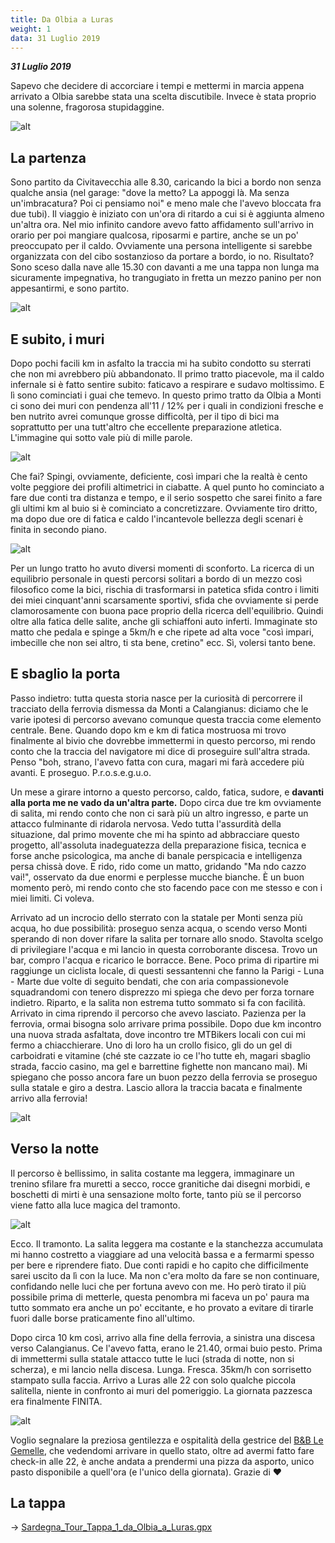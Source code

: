```yaml
---
title: Da Olbia a Luras
weight: 1
data: 31 Luglio 2019
---
```

***31 Luglio 2019***

Sapevo che decidere di accorciare i tempi e mettermi in marcia appena arrivato a Olbia sarebbe stata una scelta discutibile. Invece è stata proprio una solenne, fragorosa stupidaggine.

![alt](t1-01-1024x768.jpg)

## La partenza
Sono partito da Civitavecchia alle 8.30, caricando la bici a bordo non senza qualche ansia (nel garage: "dove la metto? La appoggi là. Ma senza un'imbracatura? Poi ci pensiamo noi" e meno male che l'avevo bloccata fra due tubi). Il viaggio è iniziato con un'ora di ritardo a cui si è aggiunta almeno un'altra ora. Nel mio infinito candore avevo fatto affidamento sull'arrivo in orario per poi mangiare qualcosa, riposarmi e partire, anche se un po' preoccupato per il caldo. Ovviamente una persona intelligente si sarebbe organizzata con del cibo sostanzioso da portare a bordo, io no. Risultato? Sono sceso dalla nave alle 15.30 con davanti a me una tappa non lunga ma sicuramente impegnativa, ho trangugiato in fretta un mezzo panino per non appesantirmi, e sono partito.

![alt](t1-02-1024x768.jpg)


## E subito, i muri 
Dopo pochi facili km in asfalto la traccia mi ha subito condotto su sterrati che non mi avrebbero più abbandonato. Il primo tratto piacevole, ma il caldo infernale si è fatto sentire subito: faticavo a respirare e sudavo moltissimo. E lì sono cominciati i guai che temevo. In questo primo tratto da Olbia a Monti ci sono dei muri con pendenza all'11 / 12% per i quali in condizioni fresche e ben nutrito avrei comunque grosse difficoltà, per il tipo di bici ma soprattutto per una tutt'altro che eccellente preparazione atletica. L'immagine qui sotto vale più di mille parole.

![alt](t1-03-1024x768.jpg)


Che fai? Spingi, ovviamente, deficiente, così impari che la realtà è cento volte peggiore dei profili altimetrici in ciabatte. A quel punto ho cominciato a fare due conti tra distanza e tempo, e il serio sospetto che sarei finito a fare gli ultimi km al buio si è cominciato a concretizzare. Ovviamente tiro dritto, ma dopo due ore di fatica e caldo l'incantevole bellezza degli scenari è finita in secondo piano.

![alt](t1-04-1024x768.jpg)

Per un lungo tratto ho avuto diversi momenti di sconforto. La ricerca di un equilibrio personale in questi percorsi solitari a bordo di un mezzo così filosofico come la bici, rischia di trasformarsi in patetica sfida contro i limiti dei miei cinquant'anni scarsamente sportivi, sfida che ovviamente si perde clamorosamente con buona pace proprio della ricerca dell'equilibrio. Quindi oltre alla fatica delle salite, anche gli schiaffoni auto inferti. Immaginate sto matto che pedala e spinge a 5km/h e che ripete ad alta voce "così impari, imbecille che non sei altro, ti sta bene, cretino" ecc. Sì, volersi tanto bene.

## E sbaglio la porta
Passo indietro: tutta questa storia nasce per la curiosità di percorrere il tracciato della ferrovia dismessa da Monti a Calangianus: diciamo che le varie ipotesi di percorso avevano comunque questa traccia come elemento centrale. Bene. Quando dopo km e km di fatica mostruosa mi trovo finalmente al bivio che dovrebbe immettermi in questo percorso, mi rendo conto che la traccia del navigatore mi dice di proseguire sull'altra strada. Penso "boh, strano, l'avevo fatta con cura, magari mi farà accedere più avanti. E proseguo. P.r.o.s.e.g.u.o.

Un mese a girare intorno a questo percorso, caldo, fatica, sudore, e **davanti alla porta me ne vado da un'altra parte.** Dopo circa due tre km ovviamente di salita, mi rendo conto che non ci sarà più un altro ingresso, e parte un attacco fulminante di ridarola nervosa. Vedo tutta l'assurdità della situazione, dal primo movente che mi ha spinto ad abbracciare questo progetto, all'assoluta inadeguatezza della preparazione fisica, tecnica e forse anche psicologica, ma anche di banale perspicacia e intelligenza persa chissà dove. E rido, rido come un matto, gridando "Ma ndo cazzo vai!", osservato da due enormi e perplesse mucche bianche. È un buon momento però, mi rendo conto che sto facendo pace con me stesso e con i miei limiti. Ci voleva.

Arrivato ad un incrocio dello sterrato con la statale per Monti senza più acqua, ho due possibilità: proseguo senza acqua, o scendo verso Monti sperando di non dover rifare la salita per tornare allo snodo. Stavolta scelgo di privilegiare l'acqua e mi lancio in questa corroborante discesa. Trovo un bar, compro l'acqua e ricarico le borracce. Bene. Poco prima di ripartire mi raggiunge un ciclista locale, di questi sessantenni che fanno la Parigi - Luna - Marte due volte di seguito bendati, che con aria compassionevole squadrandomi con tenero disprezzo mi spiega che devo per forza tornare indietro. Riparto, e la salita non estrema tutto sommato si fa con facilità. Arrivato in cima riprendo il percorso che avevo lasciato. Pazienza per la ferrovia, ormai bisogna solo arrivare prima possibile. Dopo due km incontro una nuova strada asfaltata, dove incontro tre MTBikers locali con cui mi fermo a chiacchierare. Uno di loro ha un crollo fisico, gli do un gel di carboidrati e vitamine (ché ste cazzate io ce l'ho tutte eh, magari sbaglio strada, faccio casino, ma gel e barrettine fighette non mancano mai). Mi spiegano che posso ancora fare un buon pezzo della ferrovia se proseguo sulla statale e giro a destra. Lascio allora la traccia bacata e finalmente arrivo alla ferrovia!

![alt](t1-05-1024x768.jpg)


## Verso la notte
Il percorso è bellissimo, in salita costante ma leggera, immaginare un trenino sfilare fra muretti a secco, rocce granitiche dai disegni morbidi, e boschetti di mirti è una sensazione molto forte, tanto più se il percorso viene fatto alla luce magica del tramonto.

![alt](t1-06-1024x768.jpg)


Ecco. Il tramonto. La salita leggera ma costante e la stanchezza accumulata mi hanno costretto a viaggiare ad una velocità bassa e a fermarmi spesso per bere e riprendere fiato. Due conti rapidi e ho capito che difficilmente sarei uscito da lì con la luce. Ma non c'era molto da fare se non continuare, confidando nelle luci che per fortuna avevo con me. Ho però tirato il più possibile prima di metterle, questa penombra mi faceva un po' paura ma tutto sommato era anche un po' eccitante, e ho provato a evitare di tirarle fuori dalle borse praticamente fino all'ultimo.

Dopo circa 10 km così, arrivo alla fine della ferrovia, a sinistra una discesa verso Calangianus. Ce l'avevo fatta, erano le 21.40, ormai buio pesto. Prima di immettermi sulla statale attacco tutte le luci (strada di notte, non si scherza), e mi lancio nella discesa. Lunga. Fresca. 35km/h con sorrisetto stampato sulla faccia. Arrivo a Luras alle 22 con solo qualche piccola salitella, niente in confronto ai muri del pomeriggio. La giornata pazzesca era finalmente FINITA.

![alt](t1-07-1024x768.jpg)


Voglio segnalare la preziosa gentilezza e ospitalità della gestrice del [B&B Le Gemelle](http://legemelleluras.it), che vedendomi arrivare in quello stato, oltre ad avermi fatto fare check-in alle 22, è anche andata a prendermi una pizza da asporto, unico pasto disponibile a quell'ora (e l'unico della giornata). Grazie di ❤️


## La tappa

→ [Sardegna_Tour_Tappa_1_da_Olbia_a_Luras.gpx](../Sardegna_Tour_Tappa_1_da_Olbia_a_Luras.gpx)